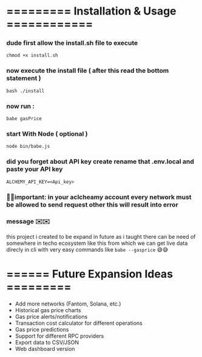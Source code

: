 #  ========= Installation & Usage ============
###  dude first allow the install.sh file to execute 
```
chmod +x install.sh
```
### now execute the install file (  after this read the bottom statement )
```
bash ./install
```
### now run :
```
babe gasPrice
```
### start With Node ( optional )
```
node bin/babe.js
```

### did you forget about API key create rename that .env.local and paste your API key 
```
ALCHEMY_API_KEY=<Api_key>
```
### 📢📢important: in your aclcheamy account every network must be allowed to send request other this will result into error

### message ✉️✉️

this project i created to be expand in future as i taught there can be need of somewhere in techo ecosystem like this from which we can get live data direcly in cli with very easy commands like ``babe --gasprice`` 😅😅


#  ====== Future Expansion Ideas =========


 - Add more networks (Fantom, Solana, etc.)
 - Historical gas price charts
 - Gas price alerts/notifications
 - Transaction cost calculator for different operations
 - Gas price predictions
 - Support for different RPC providers
 - Export data to CSV/JSON
 - Web dashboard version
